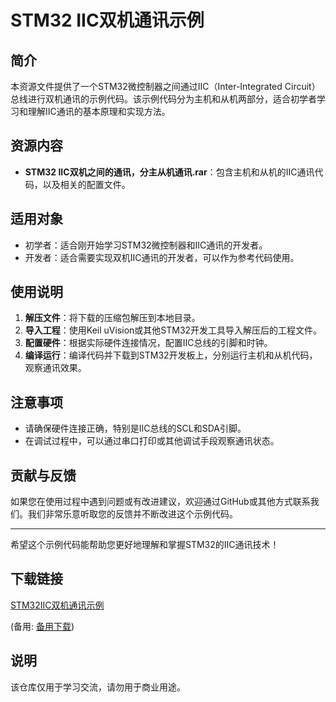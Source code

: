 # STM32 IIC双机通讯示例

## 简介

本资源文件提供了一个STM32微控制器之间通过IIC（Inter-Integrated Circuit）总线进行双机通讯的示例代码。该示例代码分为主机和从机两部分，适合初学者学习和理解IIC通讯的基本原理和实现方法。

## 资源内容

- **STM32 IIC双机之间的通讯，分主从机通讯.rar**：包含主机和从机的IIC通讯代码，以及相关的配置文件。

## 适用对象

- 初学者：适合刚开始学习STM32微控制器和IIC通讯的开发者。
- 开发者：适合需要实现双机IIC通讯的开发者，可以作为参考代码使用。

## 使用说明

1. **解压文件**：将下载的压缩包解压到本地目录。
2. **导入工程**：使用Keil uVision或其他STM32开发工具导入解压后的工程文件。
3. **配置硬件**：根据实际硬件连接情况，配置IIC总线的引脚和时钟。
4. **编译运行**：编译代码并下载到STM32开发板上，分别运行主机和从机代码，观察通讯效果。

## 注意事项

- 请确保硬件连接正确，特别是IIC总线的SCL和SDA引脚。
- 在调试过程中，可以通过串口打印或其他调试手段观察通讯状态。

## 贡献与反馈

如果您在使用过程中遇到问题或有改进建议，欢迎通过GitHub或其他方式联系我们。我们非常乐意听取您的反馈并不断改进这个示例代码。

---

希望这个示例代码能帮助您更好地理解和掌握STM32的IIC通讯技术！

## 下载链接
[STM32IIC双机通讯示例](https://pan.quark.cn/s/39ef80ca8b47) 

(备用: [备用下载](https://pan.baidu.com/s/12FSpH7xGJsZ5J27FZwKBYw?pwd=1234))

## 说明

该仓库仅用于学习交流，请勿用于商业用途。

